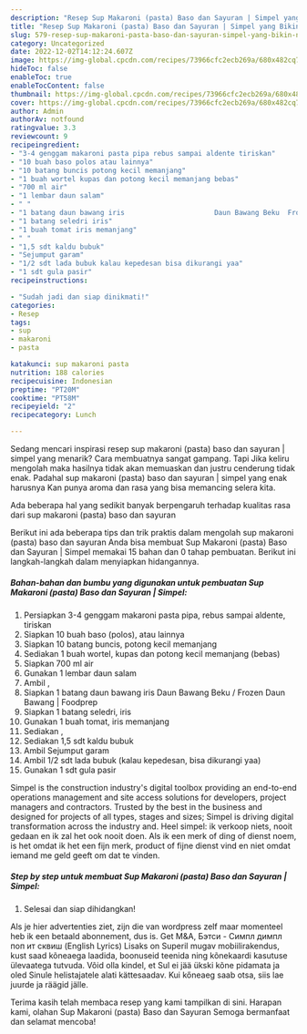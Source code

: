 ```yaml
---
description: "Resep Sup Makaroni (pasta) Baso dan Sayuran | Simpel yang Bikin Ngiler"
title: "Resep Sup Makaroni (pasta) Baso dan Sayuran | Simpel yang Bikin Ngiler"
slug: 579-resep-sup-makaroni-pasta-baso-dan-sayuran-simpel-yang-bikin-ngiler
category: Uncategorized
date: 2022-12-02T14:12:24.607Z
image: https://img-global.cpcdn.com/recipes/73966cfc2ecb269a/680x482cq70/sup-makaroni-pasta-baso-dan-sayuran-simpel-foto-resep-utama.jpg
hideToc: false
enableToc: true
enableTocContent: false
thumbnail: https://img-global.cpcdn.com/recipes/73966cfc2ecb269a/680x482cq70/sup-makaroni-pasta-baso-dan-sayuran-simpel-foto-resep-utama.jpg
cover: https://img-global.cpcdn.com/recipes/73966cfc2ecb269a/680x482cq70/sup-makaroni-pasta-baso-dan-sayuran-simpel-foto-resep-utama.jpg
author: Admin
authorAv: notfound
ratingvalue: 3.3
reviewcount: 9
recipeingredient:
- "3-4 genggam makaroni pasta pipa rebus sampai aldente tiriskan"
- "10 buah baso polos atau lainnya"
- "10 batang buncis potong kecil memanjang"
- "1 buah wortel kupas dan potong kecil memanjang bebas"
- "700 ml air"
- "1 lembar daun salam"
- " "
- "1 batang daun bawang iris                      Daun Bawang Beku  Frozen Daun Bawang  Foodprep"
- "1 batang seledri iris"
- "1 buah tomat iris memanjang"
- " "
- "1,5 sdt kaldu bubuk"
- "Sejumput garam"
- "1/2 sdt lada bubuk kalau kepedesan bisa dikurangi yaa"
- "1 sdt gula pasir"
recipeinstructions:

- "Sudah jadi dan siap dinikmati!"
categories:
- Resep
tags:
- sup
- makaroni
- pasta

katakunci: sup makaroni pasta 
nutrition: 188 calories
recipecuisine: Indonesian
preptime: "PT20M"
cooktime: "PT58M"
recipeyield: "2"
recipecategory: Lunch

---
```



Sedang mencari inspirasi resep sup makaroni (pasta) baso dan sayuran | simpel yang menarik? Cara membuatnya sangat gampang. Tapi Jika keliru mengolah maka hasilnya tidak akan memuaskan dan justru cenderung tidak enak. Padahal sup makaroni (pasta) baso dan sayuran | simpel yang enak harusnya Kan punya aroma dan rasa yang bisa memancing selera kita.


Ada beberapa hal yang sedikit banyak berpengaruh terhadap kualitas rasa dari sup makaroni (pasta) baso dan sayuran 

Berikut ini ada beberapa tips dan trik praktis dalam mengolah sup makaroni (pasta) baso dan sayuran  Anda bisa membuat Sup Makaroni (pasta) Baso dan Sayuran | Simpel memakai 15 bahan dan 0 tahap pembuatan. Berikut ini langkah-langkah dalam menyiapkan hidangannya.

<!--inarticleads1-->

##### Bahan-bahan dan bumbu yang digunakan untuk pembuatan Sup Makaroni (pasta) Baso dan Sayuran | Simpel:

1. Persiapkan 3-4 genggam makaroni pasta pipa, rebus sampai aldente, tiriskan
1. Siapkan 10 buah baso (polos), atau lainnya
1. Siapkan 10 batang buncis, potong kecil memanjang
1. Sediakan 1 buah wortel, kupas dan potong kecil memanjang (bebas)
1. Siapkan 700 ml air
1. Gunakan 1 lembar daun salam
1. Ambil  ,
1. Siapkan 1 batang daun bawang iris                      Daun Bawang Beku / Frozen Daun Bawang | Foodprep
1. Siapkan 1 batang seledri, iris
1. Gunakan 1 buah tomat, iris memanjang
1. Sediakan  ,
1. Sediakan 1,5 sdt kaldu bubuk
1. Ambil Sejumput garam
1. Ambil 1/2 sdt lada bubuk (kalau kepedesan, bisa dikurangi yaa)
1. Gunakan 1 sdt gula pasir


Simpel is the construction industry&#39;s digital toolbox providing an end-to-end operations management and site access solutions for developers, project managers and contractors. Trusted by the best in the business and designed for projects of all types, stages and sizes; Simpel is driving digital transformation across the industry and. Heel simpel: ik verkoop niets, nooit gedaan en ik zal het ook nooit doen. Als ik een merk of ding of dienst noem, is het omdat ik het een fijn merk, product of fijne dienst vind en niet omdat iemand me geld geeft om dat te vinden. 

<!--inarticleads2-->

##### Step by step untuk membuat Sup Makaroni (pasta) Baso dan Sayuran | Simpel:


1. Selesai dan siap dihidangkan!

Als je hier advertenties ziet, zijn die van wordpress zelf maar momenteel heb ik een betaald abonnement, dus is. Get M&amp;A, Бэтси - Симпл димпл поп ит сквиш (English Lyrics) Lisaks on Superil mugav mobiilirakendus, kust saad kõneaega laadida, boonuseid teenida ning kõnekaardi kasutuse ülevaatega tutvuda. Võid olla kindel, et Sul ei jää ükski kõne pidamata ja oled Sinule helistajatele alati kättesaadav. Kui kőneaeg saab otsa, siis lae juurde ja räägid jälle. 

Terima kasih telah membaca resep yang kami tampilkan di sini. Harapan kami, olahan Sup Makaroni (pasta) Baso dan Sayuran  Semoga bermanfaat dan selamat mencoba!

